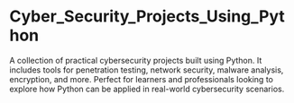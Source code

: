 # Cyber_Security_Projects_Using_Python
A collection of practical cybersecurity projects built using Python. It includes tools for penetration testing, network security, malware analysis, encryption, and more. Perfect for learners and professionals looking to explore how Python can be applied in real-world cybersecurity scenarios.
